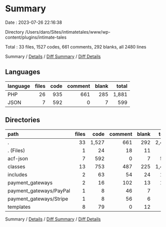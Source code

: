# Summary

Date : 2023-07-26 22:16:38

Directory /Users/daro/Sites/intimatetales/www/wp-content/plugins/intimate-tales

Total : 33 files,  1527 codes, 661 comments, 292 blanks, all 2480 lines

Summary / [Details](details.md) / [Diff Summary](diff.md) / [Diff Details](diff-details.md)

## Languages
| language | files | code | comment | blank | total |
| :--- | ---: | ---: | ---: | ---: | ---: |
| PHP | 26 | 935 | 661 | 285 | 1,881 |
| JSON | 7 | 592 | 0 | 7 | 599 |

## Directories
| path | files | code | comment | blank | total |
| :--- | ---: | ---: | ---: | ---: | ---: |
| . | 33 | 1,527 | 661 | 292 | 2,480 |
| . (Files) | 1 | 24 | 18 | 11 | 53 |
| acf-json | 7 | 592 | 0 | 7 | 599 |
| classes | 13 | 753 | 487 | 225 | 1,465 |
| includes | 2 | 63 | 54 | 24 | 141 |
| payment_gateways | 2 | 16 | 102 | 13 | 131 |
| payment_gateways/PayPal | 1 | 8 | 46 | 7 | 61 |
| payment_gateways/Stripe | 1 | 8 | 56 | 6 | 70 |
| templates | 8 | 79 | 0 | 12 | 91 |

Summary / [Details](details.md) / [Diff Summary](diff.md) / [Diff Details](diff-details.md)